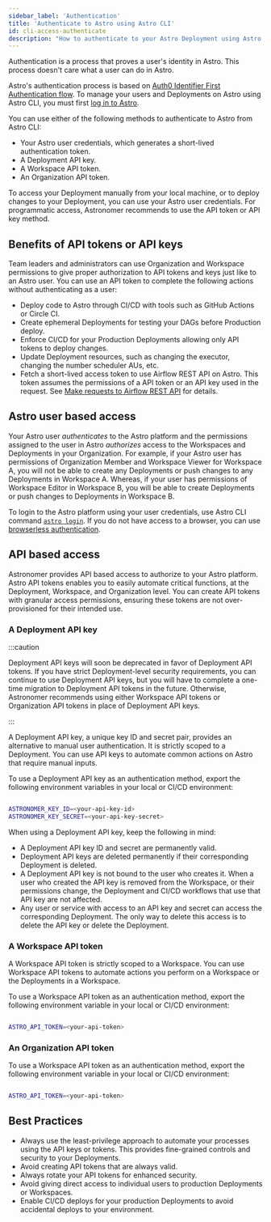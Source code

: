 ```yaml
---
sidebar_label: 'Authentication'
title: 'Authenticate to Astro using Astro CLI'
id: cli-access-authenticate
description: "How to authenticate to your Astro Deployment using Astro CLI"
---
```


Authentication is a process that proves a user's identity in Astro. This process doesn't care what a user can do in Astro. 

Astro's authentication process is based on [Auth0 Identifier First Authentication flow](https://auth0.com/docs/authenticate/login/auth0-universal-login/identifier-first). To manage your users and Deployments on Astro using Astro CLI, you must first [log in to Astro](log-in-to-astro.md#log-in-to-the-astro-cli).

You can use either of the following methods to authenticate to Astro from Astro CLI:

- Your Astro user credentials, which generates a short-lived authentication token.
- A Deployment API key.
- A Workspace API token.
- An Organization API token.

To access your Deployment manually from your local machine, or to deploy changes to your Deployment, you can use your Astro user credentials. For programmatic access, Astronomer recommends to use the API token or API key method. 

## Benefits of API tokens or API keys

Team leaders and administrators can use Organization and Workspace permissions to give proper authorization to API tokens and keys just like to an Astro user. You can use an API token to complete the following actions without authenticating as a user:

- Deploy code to Astro through CI/CD with tools such as GitHub Actions or Circle CI.
- Create ephemeral Deployments for testing your DAGs before Production deploy.
- Enforce CI/CD for your Production Deployments allowing only API tokens to deploy changes.
- Update Deployment resources, such as changing the executor, changing the number scheduler AUs, etc.
- Fetch a short-lived access token to use Airflow REST API on Astro. This token assumes the permissions of a API token or an API key used in the request. See [Make requests to Airflow REST API](airflow-api.md) for details.

## Astro user based access

Your Astro user *authenticates* to the Astro platform and the permissions assigned to the user in Astro *authorizes* access to the Workspaces and Deployments in your Organization. For example, if your Astro user has permissions of Organization Member and Workspace Viewer for Workspace A, you will not be able to create any Deployments or push changes to any Deployments in Workspace A. Whereas, if your user has permissions of Workspace Editor in Workspace B, you will be able to create Deployments or push changes to Deployments in Workspace B.

To login to the Astro platform using your user credentials, use Astro CLI command [`astro login`](log-in-to-astro.md#log-in-to-the-astro-cli). If you do not have access to a browser, you can use [browserless authentication](log-in-to-astro.md#browserless-authentication).

## API based access

Astronomer provides API based access to authorize to your Astro platform. Astro API tokens enables you to easily automate critical functions, at the Deployment, Workspace, and Organization level. You can create API tokens with granular access permissions, ensuring these tokens are not over-provisioned for their intended use.

### A Deployment API key

:::caution

Deployment API keys will soon be deprecated in favor of Deployment API tokens. If you have strict Deployment-level security requirements, you can continue to use Deployment API keys, but you will have to complete a one-time migration to Deployment API tokens in the future. Otherwise, Astronomer recommends using either Workspace API tokens or Organization API tokens in place of Deployment API keys.

:::

A Deployment API key, a unique key ID and secret pair, provides an alternative to manual user authentication. It is strictly scoped to a Deployment. You can use API keys to automate common actions on Astro that require manual inputs.

To use a Deployment API key as an authentication method, export the following environment variables in your local or CI/CD environment:

```bash

ASTRONOMER_KEY_ID=<your-api-key-id>
ASTRONOMER_KEY_SECRET=<your-api-key-secret>

```

When using a Deployment API key, keep the following in mind:

- A Deployment API key ID and secret are permanently valid.
- Deployment API keys are deleted permanently if their corresponding Deployment is deleted.
- A Deployment API key is not bound to the user who creates it. When a user who created the API key is removed from the Workspace, or their permissions change, the Deployment and CI/CD workflows that use that API key are not affected.
- Any user or service with access to an API key and secret can access the corresponding Deployment. The only way to delete this access is to delete the API key or delete the Deployment.


### A Workspace API token

A Workspace API token is strictly scoped to a Workspace. You can use Workspace API tokens to automate actions you perform on a Workspace or the Deployments in a Workspace. 

To use a Workspace API token as an authentication method, export the following environment variable in your local or CI/CD environment:

```bash

ASTRO_API_TOKEN=<your-api-token>

```

### An Organization API token

To use a Workspace API token as an authentication method, export the following environment variable in your local or CI/CD environment:

```bash

ASTRO_API_TOKEN=<your-api-token>

```

## Best Practices

- Always use the least-privilege approach to automate your processes using the API keys or tokens. This provides fine-grained controls and security to your Deployments.
- Avoid creating API tokens that are always valid.
- Always rotate your API tokens for enhanced security.
- Avoid giving direct access to individual users to production Deployments or Workspaces.
- Enable CI/CD deploys for your production Deployments to avoid accidental deploys to your environment.